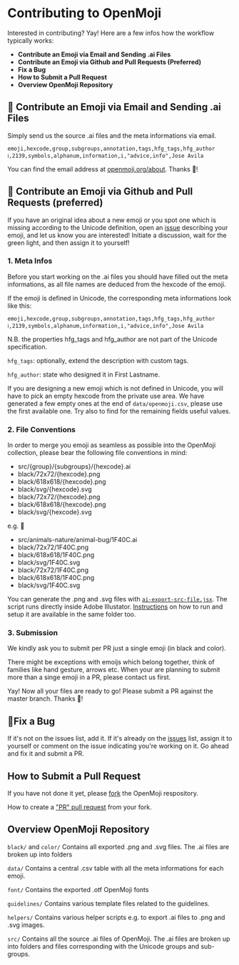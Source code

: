 Contributing to OpenMoji
========================

Interested in contributing? Yay! Here are a few infos how the workflow typically works:

* **Contribute an Emoji via Email and Sending .ai Files**
* **Contribute an Emoji via Github and Pull Requests (Preferred)**
* **Fix a Bug**
* **How to Submit a Pull Request**
* **Overview OpenMoji Repository**

## 💌 Contribute an Emoji via Email and Sending .ai Files

Simply send us the source .ai files and the meta informations via email.

```csv
emoji,hexcode,group,subgroups,annotation,tags,hfg_tags,hfg_author
ℹ️,2139,symbols,alphanum,information,i,"advice,info",Jose Avila
```

You can find the email address at [openmoji.org/about](http://openmoji.org/about.html#contact). Thanks 🙏!

## 🚀 Contribute an Emoji via Github and Pull Requests (preferred)

If you have an original idea about a new emoji or you spot one which is missing according to the Unicode definition, open an [issue](https://github.com/hfg-gmuend/openmoji/issues) describing your emoji, and let us know you are interested! Initiate a discussion, wait for the green light, and then assign it to yourself!

### 1. Meta Infos
Before you start working on the .ai files you should have filled out the meta informations, as all file names are deduced from the hexcode of the emoji.

If the emoji is defined in Unicode, the corresponding meta informations look like this:

```csv
emoji,hexcode,group,subgroups,annotation,tags,hfg_tags,hfg_author
ℹ️,2139,symbols,alphanum,information,i,"advice,info",Jose Avila
```

N.B. the properties hfg_tags and hfg_author are not part of the Unicode specification.

`hfg_tags`: optionally, extend the description with custom tags. 

`hfg_author`: state who designed it in First Lastname.

If you are designing a new emoji which is not defined in Unicode, you will have to pick an empty hexcode from the private use area. We have generated a few empty ones at the end of `data/openmoji.csv`, please use the first available one. Try also to find for the remaining fields useful values.


### 2. File Conventions

In order to merge you emoji as seamless as possible into the OpenMoji collection, please bear the following file conventions in mind:

* src/{group}/{subgroups}/{hexcode}.ai
* black/72x72/{hexcode}.png
* black/618x618/{hexcode}.png
* black/svg/{hexcode}.svg
* black/72x72/{hexcode}.png
* black/618x618/{hexcode}.png
* black/svg/{hexcode}.svg

e.g. 🐌

* src/animals-nature/animal-bug/1F40C.ai
* black/72x72/1F40C.png
* black/618x618/1F40C.png
* black/svg/1F40C.svg
* black/72x72/1F40C.png
* black/618x618/1F40C.png
* black/svg/1F40C.svg

You can generate the .png and .svg files with [`ai-export-src-file.jsx`](https://github.com/hfg-gmuend/openmoji/blob/master/helpers/illustrator/ai-export-src/ai-export-src-file.jsx). The script runs directly inside Adobe Illustator. [Instructions](https://github.com/hfg-gmuend/openmoji/blob/master/helpers/illustrator) on how to run and setup it are available in the same folder too.


### 3. Submission

We kindly ask you to submit per PR just a single emoji (in black and color).

There might be exceptions with emoijs which belong together, think of families like hand gesture, arrows etc. When your are planning to submit more than a singe emoji in a PR, please contact us first.

Yay! Now all your files are ready to go! Please submit a PR against the master branch. Thanks 🙏!


## 🐞Fix a Bug

If it's not on the issues list, add it. If it's already on the [issues](https://github.com/hfg-gmuend/openmoji/issues) list, assign it to yourself or comment on the issue indicating you're working on it. Go ahead and fix it and submit a PR.


## How to Submit a Pull Request

If you have not done it yet, please [fork](https://help.github.com/articles/fork-a-repo/) the OpenMoji respository.

How to create a ["PR" pull request](https://help.github.com/articles/creating-a-pull-request-from-a-fork/) from your fork. 


## Overview OpenMoji Repository

`black/` and `color/` Contains all exported .png and .svg files. The .ai files are broken up into folders 

`data/` Contains a central .csv table with all the meta informations for each emoji.

`font/` Contains the exported .otf OpenMoji fonts

`guidelines/` Contains various template files related to the guidelines.

`helpers/` Contains various helper scripts e.g. to export .ai files to .png and .svg images.

`src/` Contains all the source .ai files of OpenMoji. The .ai files are broken up into folders and files corresponding with the Unicode groups and sub-groups.